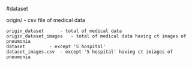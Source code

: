 #dataset

origin/ - csv file of medical data

	origin_dataset 		- total of medical data
	origin_dataset_images	- total of medical data having ct images of pneumonia 
	dataset			- except '5 hospital'
	dataset_images.csv	- except '5 hospital' having ct imiages of pneumonia


